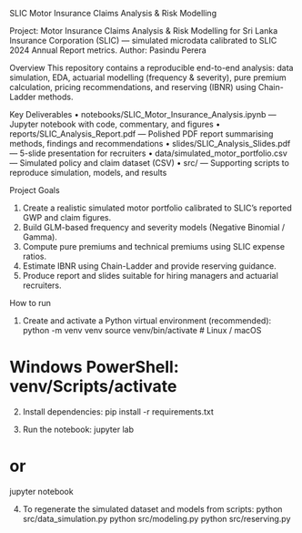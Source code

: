 SLIC Motor Insurance Claims Analysis & Risk Modelling

Project: Motor Insurance Claims Analysis & Risk Modelling for Sri Lanka Insurance Corporation (SLIC) — simulated microdata calibrated to SLIC 2024 Annual Report metrics.
Author: Pasindu Perera

Overview
This repository contains a reproducible end-to-end analysis: data simulation, EDA, actuarial modelling (frequency & severity), pure premium calculation, pricing recommendations, and reserving (IBNR) using Chain-Ladder methods.

Key Deliverables
•	notebooks/SLIC_Motor_Insurance_Analysis.ipynb — Jupyter notebook with code, commentary, and figures
•	reports/SLIC_Analysis_Report.pdf — Polished PDF report summarising methods, findings and recommendations
•	slides/SLIC_Analysis_Slides.pdf — 5-slide presentation for recruiters
•	data/simulated_motor_portfolio.csv — Simulated policy and claim dataset (CSV)
•	src/ — Supporting scripts to reproduce simulation, models, and results

Project Goals
1.	Create a realistic simulated motor portfolio calibrated to SLIC’s reported GWP and claim figures.
2.	Build GLM-based frequency and severity models (Negative Binomial / Gamma).
3.	Compute pure premiums and technical premiums using SLIC expense ratios.
4.	Estimate IBNR using Chain-Ladder and provide reserving guidance.
5.	Produce report and slides suitable for hiring managers and actuarial recruiters.
   
How to run

1.	Create and activate a Python virtual environment (recommended):
python -m venv venv
source venv/bin/activate # Linux / macOS
# Windows PowerShell: venv/Scripts/activate

2.	Install dependencies:
pip install -r requirements.txt

4.	Run the notebook:
jupyter lab

# or

jupyter notebook

4.	To regenerate the simulated dataset and models from scripts:
python src/data_simulation.py
python src/modeling.py
python src/reserving.py
